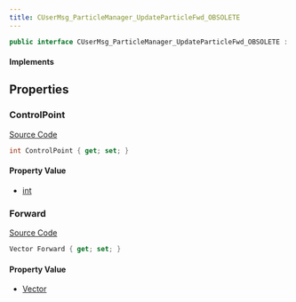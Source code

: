 ```yaml
---
title: CUserMsg_ParticleManager_UpdateParticleFwd_OBSOLETE
---
```


```csharp
public interface CUserMsg_ParticleManager_UpdateParticleFwd_OBSOLETE : ITypedProtobuf<CUserMsg_ParticleManager_UpdateParticleFwd_OBSOLETE>, INativeHandle
```

#### Implements

## Properties

### ControlPoint

[Source Code](https://github.com/swiftly-solution/swiftlys2/blob/beta/managed/src/SwiftlyS2.Generated/Protobufs/Interfaces/CUserMsg_ParticleManager_UpdateParticleFwd_OBSOLETE.cs#L13)

```csharp
int ControlPoint { get; set; }
```

#### Property Value

- [int](https://learn.microsoft.com/dotnet/api/system.int32)

### Forward

[Source Code](https://github.com/swiftly-solution/swiftlys2/blob/beta/managed/src/SwiftlyS2.Generated/Protobufs/Interfaces/CUserMsg_ParticleManager_UpdateParticleFwd_OBSOLETE.cs#L16)

```csharp
Vector Forward { get; set; }
```

#### Property Value

- [Vector](/docs/api/shared/natives/vector)

